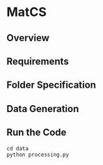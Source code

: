 # MatCS

## Overview

## Requirements

## Folder Specification

## Data Generation

## Run the Code
```shell
cd data
python processing.py
```
